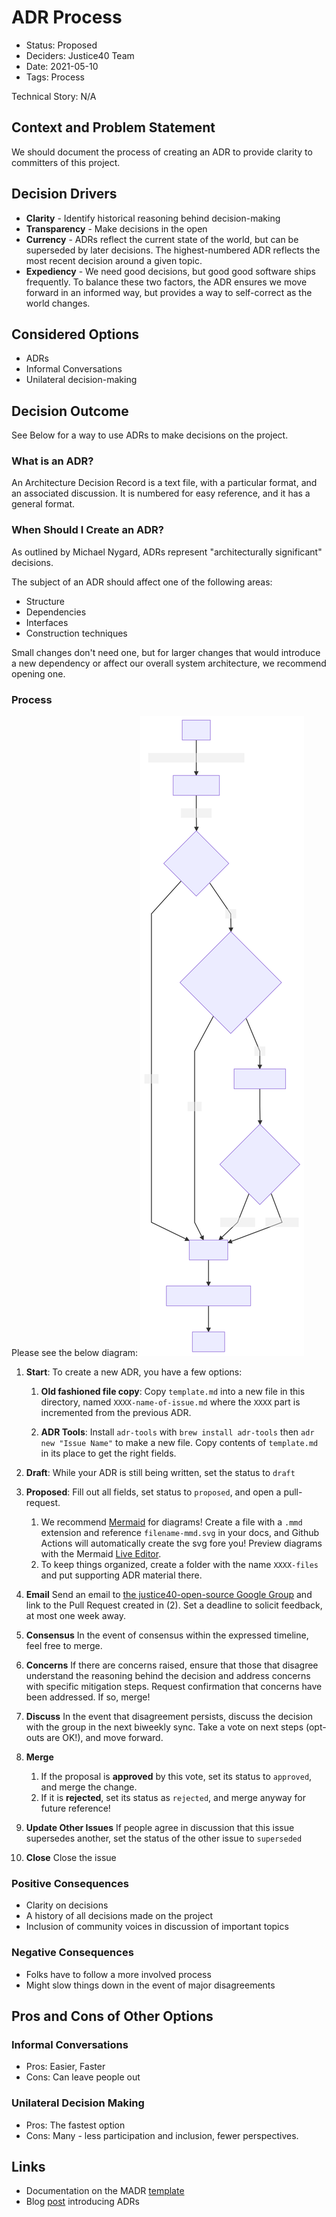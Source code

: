 # ADR Process

- Status: Proposed
- Deciders: Justice40 Team
- Date: 2021-05-10
- Tags: Process

Technical Story: N/A

## Context and Problem Statement

We should document the process of creating an ADR to provide clarity to committers of this project.

## Decision Drivers

- **Clarity** - Identify historical reasoning behind decision-making
- **Transparency** - Make decisions in the open
- **Currency** - ADRs reflect the current state of the world, but can be superseded by later decisions. The highest-numbered ADR reflects the most recent decision around a given topic.
- **Expediency** - We need good decisions, but good good software ships frequently. To balance these two factors, the ADR ensures we move forward in an informed way, but provides a way to self-correct as the world changes.

## Considered Options

- ADRs
- Informal Conversations
- Unilateral decision-making

## Decision Outcome

See Below for a way to use ADRs to make decisions on the project.

### What is an ADR?

An Architecture Decision Record is a text file, with a particular format, and an associated discussion. It is numbered for easy reference, and it has a general format.

### When Should I Create an ADR?

As outlined by Michael Nygard, ADRs represent "architecturally significant" decisions.

The subject of an ADR should affect one of the following areas:

- Structure
- Dependencies
- Interfaces
- Construction techniques

Small changes don't need one, but for larger changes that would introduce a new dependency or affect our overall system architecture, we recommend opening one.

### Process

Please see the below diagram:
![ADR Process](./0003-files/adr_process-mmd.svg)

1. **Start**: To create a new ADR, you have a few options:

   1. **Old fashioned file copy**: Copy `template.md` into a new file in this directory, named `XXXX-name-of-issue.md` where the `XXXX` part is incremented from the previous ADR.

   2. **ADR Tools**: Install `adr-tools` with `brew install adr-tools` then `adr new "Issue Name"` to make a new file. Copy contents of `template.md` in its place to get the right fields.

2. **Draft**: While your ADR is still being written, set the status to `draft`

3. **Proposed**: Fill out all fields, set status to `proposed`, and open a pull-request.

   1. We recommend [Mermaid](https://mermaid-js.github.io) for diagrams! Create a file with a `.mmd` extension and reference `filename-mmd.svg` in your docs, and Github Actions will automatically create the svg fore you! Preview diagrams with the Mermaid [Live Editor](https://mermaid-js.github.io/mermaid-live-editor/).
   2. To keep things organized, create a folder with the name `XXXX-files` and put supporting ADR material there.

4. **Email** Send an email to [the justice40-open-source Google Group](mailto:justice40-open-source@googlegroups.com) and link to the Pull Request created in (2). Set a deadline to solicit feedback, at most one week away.

5. **Consensus** In the event of consensus within the expressed timeline, feel free to merge.

6. **Concerns** If there are concerns raised, ensure that those that disagree understand the reasoning behind the decision and address concerns with specific mitigation steps. Request confirmation that concerns have been addressed. If so, merge!

7. **Discuss** In the event that disagreement persists, discuss the decision with the group in the next biweekly sync. Take a vote on next steps (opt-outs are OK!), and move forward.

8. **Merge**

   1. If the proposal is **approved** by this vote, set its status to `approved`, and merge the change.
   2. If it is **rejected**, set its status as `rejected`, and merge anyway for future reference!

9. **Update Other Issues** If people agree in discussion that this issue supersedes another, set the status of the other issue to `superseded`

10. **Close** Close the issue

### Positive Consequences

- Clarity on decisions
- A history of all decisions made on the project
- Inclusion of community voices in discussion of important topics

### Negative Consequences

- Folks have to follow a more involved process
- Might slow things down in the event of major disagreements

## Pros and Cons of Other Options

### Informal Conversations

- Pros: Easier, Faster
- Cons: Can leave people out

### Unilateral Decision Making

- Pros: The fastest option
- Cons: Many - less participation and inclusion, fewer perspectives.

## Links <!-- optional -->

- Documentation on the MADR [template](https://github.com/adr/madr)
- Blog [post](https://cognitect.com/blog/2011/11/15/documenting-architecture-decisions.html) introducing ADRs

